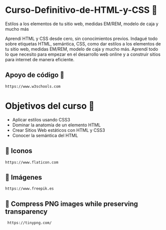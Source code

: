 # Curso-Definitivo-de-HTML-y-CSS :star_struck:
Estilos a los elementos de tu sitio web, medidas EM/REM, modelo de caja y mucho más


Aprendí HTML y CSS desde cero, sin conocimientos previos. Indagué todo sobre etiquetas HTML, semántica, CSS, como dar estilos a los elementos de tu sitio web, medidas EM/REM, modelo de caja y mucho más. Aprendí todo lo que necesito para empezar en el desarrollo web online y a construir sitios para internet de manera eficiente.

## Apoyo de código :space_invader:
    https://www.w3schools.com

# Objetivos del curso :rocket:
 
* Aplicar estilos usando CSS3
* Dominar la anatomía de un elemento HTML
* Crear Sitios Web estáticos con HTML y CSS3
* Conocer la semántica del HTML

## :gun: Iconos 
    https://www.flaticon.com

##  :bow_and_arrow: Imágenes 
    https://www.freepik.es
    
## :ghost: Compress PNG images while preserving transparency 
     https://tinypng.com/
